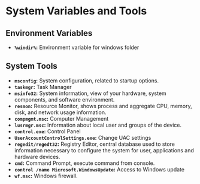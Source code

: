# System Variables and Tools

## Environment Variables

* **`%windir%`:** Environment variable for windows folder

## System Tools

* **`msconfig`:** System configuration, related to startup options.
* **`taskmgr`:** Task Manager
* **`msinfo32`:** System information, view of your hardware, system components, and software environment.
* **`resmon`:** Resource Monitor, shows process and aggregate CPU, memory, disk, and network usage information.
* **`compmgmt.msc`:** Computer Management
* **`lusrmgr.msc`:** Information about local user and groups of the device.
* **`control.exe`:** Control Panel
* **`UserAccountControlSettings.exe`:** Change UAC settings
* **`regedit/regedt32`:** Registry Editor, central database used to store information necessary to configure the system for user, applications and hardware devices.
* **`cmd`:** Command Prompt, execute command from console.
* **`control /name Microsoft.WindowsUpdate`:** Access to Windows update
* **`wf.msc`:** Windows firewall.
